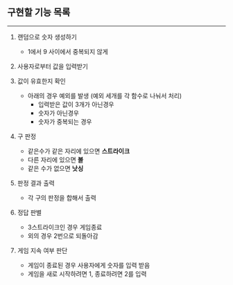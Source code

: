 ## 구현할 기능 목록

* * * 

1. 랜덤으로 숫자 생성하기
    * 1에서 9 사이에서 중복되지 않게

2. 사용자로부터 값을 입력받기

3. 값이 유효한지 확인
    * 아래의 경우 예외를 발생 (예외 세개를 각 함수로 나눠서 처리)
      * 입력받은 값이 3개가 아닌경우
      * 숫자가 아닌경우
      * 숫자가 중복되는 경우

4. 구 판정
    * 같은수가 같은 자리에 있으면 **스트라이크**
    * 다른 자리에 있으면 **볼**
    * 같은 수가 없으면 **낫싱**

5. 판정 결과 출력
    * 각 구의 판정을 합해서 출력

6. 정답 판별
    * 3스트라이크인 경우 게임종료
    * 외의 경우 2번으로 되돌아감

7. 게임 지속 여부 판단
    * 게임이 종료된 경우 사용자에게 숫자를 입력 받음  
    * 게임을 새로 시작하려면 1, 종료하려면 2를 입력